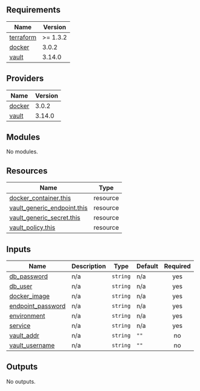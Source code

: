 <!-- BEGIN_TF_DOCS -->
## Requirements

| Name | Version |
|------|---------|
| <a name="requirement_terraform"></a> [terraform](#requirement\_terraform) | >= 1.3.2 |
| <a name="requirement_docker"></a> [docker](#requirement\_docker) | 3.0.2 |
| <a name="requirement_vault"></a> [vault](#requirement\_vault) | 3.14.0 |

## Providers

| Name | Version |
|------|---------|
| <a name="provider_docker"></a> [docker](#provider\_docker) | 3.0.2 |
| <a name="provider_vault"></a> [vault](#provider\_vault) | 3.14.0 |

## Modules

No modules.

## Resources

| Name | Type |
|------|------|
| [docker_container.this](https://registry.terraform.io/providers/kreuzwerker/docker/3.0.2/docs/resources/container) | resource |
| [vault_generic_endpoint.this](https://registry.terraform.io/providers/hashicorp/vault/3.14.0/docs/resources/generic_endpoint) | resource |
| [vault_generic_secret.this](https://registry.terraform.io/providers/hashicorp/vault/3.14.0/docs/resources/generic_secret) | resource |
| [vault_policy.this](https://registry.terraform.io/providers/hashicorp/vault/3.14.0/docs/resources/policy) | resource |

## Inputs

| Name | Description | Type | Default | Required |
|------|-------------|------|---------|:--------:|
| <a name="input_db_password"></a> [db\_password](#input\_db\_password) | n/a | `string` | n/a | yes |
| <a name="input_db_user"></a> [db\_user](#input\_db\_user) | n/a | `string` | n/a | yes |
| <a name="input_docker_image"></a> [docker\_image](#input\_docker\_image) | n/a | `string` | n/a | yes |
| <a name="input_endpoint_password"></a> [endpoint\_password](#input\_endpoint\_password) | n/a | `string` | n/a | yes |
| <a name="input_environment"></a> [environment](#input\_environment) | n/a | `string` | n/a | yes |
| <a name="input_service"></a> [service](#input\_service) | n/a | `string` | n/a | yes |
| <a name="input_vault_addr"></a> [vault\_addr](#input\_vault\_addr) | n/a | `string` | `""` | no |
| <a name="input_vault_username"></a> [vault\_username](#input\_vault\_username) | n/a | `string` | `""` | no |

## Outputs

No outputs.
<!-- END_TF_DOCS -->
